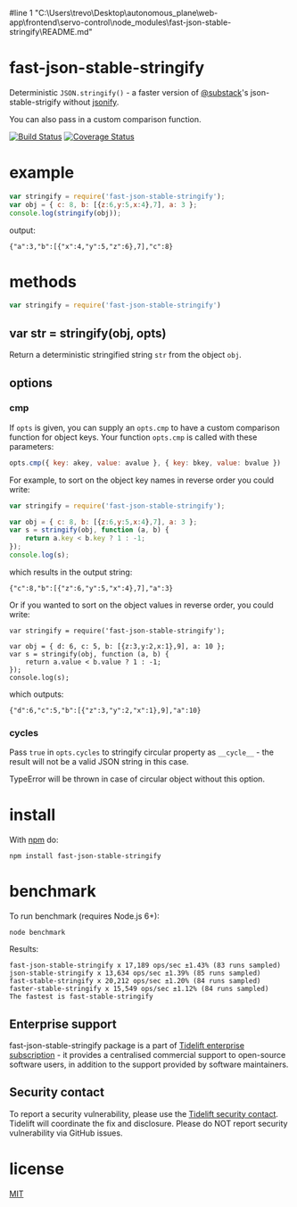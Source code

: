 #line 1 "C:\\Users\\trevo\\Desktop\\autonomous_plane\\web-app\\frontend\\servo-control\\node_modules\\fast-json-stable-stringify\\README.md"
# fast-json-stable-stringify

Deterministic `JSON.stringify()` - a faster version of [@substack](https://github.com/substack)'s json-stable-strigify without [jsonify](https://github.com/substack/jsonify).

You can also pass in a custom comparison function.

[![Build Status](https://travis-ci.org/epoberezkin/fast-json-stable-stringify.svg?branch=master)](https://travis-ci.org/epoberezkin/fast-json-stable-stringify)
[![Coverage Status](https://coveralls.io/repos/github/epoberezkin/fast-json-stable-stringify/badge.svg?branch=master)](https://coveralls.io/github/epoberezkin/fast-json-stable-stringify?branch=master)

# example

``` js
var stringify = require('fast-json-stable-stringify');
var obj = { c: 8, b: [{z:6,y:5,x:4},7], a: 3 };
console.log(stringify(obj));
```

output:

```
{"a":3,"b":[{"x":4,"y":5,"z":6},7],"c":8}
```


# methods

``` js
var stringify = require('fast-json-stable-stringify')
```

## var str = stringify(obj, opts)

Return a deterministic stringified string `str` from the object `obj`.


## options

### cmp

If `opts` is given, you can supply an `opts.cmp` to have a custom comparison
function for object keys. Your function `opts.cmp` is called with these
parameters:

``` js
opts.cmp({ key: akey, value: avalue }, { key: bkey, value: bvalue })
```

For example, to sort on the object key names in reverse order you could write:

``` js
var stringify = require('fast-json-stable-stringify');

var obj = { c: 8, b: [{z:6,y:5,x:4},7], a: 3 };
var s = stringify(obj, function (a, b) {
    return a.key < b.key ? 1 : -1;
});
console.log(s);
```

which results in the output string:

```
{"c":8,"b":[{"z":6,"y":5,"x":4},7],"a":3}
```

Or if you wanted to sort on the object values in reverse order, you could write:

```
var stringify = require('fast-json-stable-stringify');

var obj = { d: 6, c: 5, b: [{z:3,y:2,x:1},9], a: 10 };
var s = stringify(obj, function (a, b) {
    return a.value < b.value ? 1 : -1;
});
console.log(s);
```

which outputs:

```
{"d":6,"c":5,"b":[{"z":3,"y":2,"x":1},9],"a":10}
```

### cycles

Pass `true` in `opts.cycles` to stringify circular property as `__cycle__` - the result will not be a valid JSON string in this case.

TypeError will be thrown in case of circular object without this option.


# install

With [npm](https://npmjs.org) do:

```
npm install fast-json-stable-stringify
```


# benchmark

To run benchmark (requires Node.js 6+):
```
node benchmark
```

Results:
```
fast-json-stable-stringify x 17,189 ops/sec ±1.43% (83 runs sampled)
json-stable-stringify x 13,634 ops/sec ±1.39% (85 runs sampled)
fast-stable-stringify x 20,212 ops/sec ±1.20% (84 runs sampled)
faster-stable-stringify x 15,549 ops/sec ±1.12% (84 runs sampled)
The fastest is fast-stable-stringify
```


## Enterprise support

fast-json-stable-stringify package is a part of [Tidelift enterprise subscription](https://tidelift.com/subscription/pkg/npm-fast-json-stable-stringify?utm_source=npm-fast-json-stable-stringify&utm_medium=referral&utm_campaign=enterprise&utm_term=repo) - it provides a centralised commercial support to open-source software users, in addition to the support provided by software maintainers.


## Security contact

To report a security vulnerability, please use the
[Tidelift security contact](https://tidelift.com/security).
Tidelift will coordinate the fix and disclosure. Please do NOT report security vulnerability via GitHub issues.


# license

[MIT](https://github.com/epoberezkin/fast-json-stable-stringify/blob/master/LICENSE)
